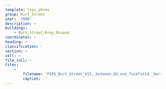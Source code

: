 ```yaml
---
template: fsps_photo
group: Burt_Street
year: '1980'
description: ~
buildings:
    - Burt_Street/Army_Museum
coordinates: ~
heading: ~
classification: ~
section: ~
cell: ~
film_roll: ~
files:
    -
        filename: 'FSPS_Burt_Street_015,_between_QV_and_Tuckfield,_barracks,_6-1-A,_1980.png'
        caption: ''
---
```

